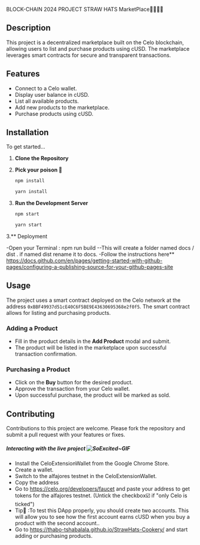 BLOCK-CHAIN 2024 PROJECT
STRAW HATS MarketPlace🧑‍🍳👩‍🍳 

## Description

This project is a decentralized marketplace built on the Celo blockchain, allowing users to list and purchase products using cUSD. The marketplace leverages smart contracts for secure and transparent transactions.

## Features

- Connect to a Celo wallet.
- Display user balance in cUSD.
- List all available products.
- Add new products to the marketplace.
- Purchase products using cUSD.

## Installation

To get started...

1. **Clone the Repository**

2. **Pick your poison 🤔**

   ```bash
   npm install
   ```
    ```bash
   yarn install
   ```

3. **Run the Development Server**

    ```bash
   npm start
   ```
     ```bash
   yarn start
   ```
3.** Deployment 

-Open your Terminal : npm run build 
  --This will create a folder named docs / dist . if named dist rename it to docs.
-Follow the instructions here** https://docs.github.com/en/pages/getting-started-with-github-pages/configuring-a-publishing-source-for-your-github-pages-site

## Usage

The project uses a smart contract deployed on the Celo network at the address `0xBBF49937d51cE40C6F5BE9E43630695368e2f0f5`. The smart contract allows for listing and purchasing products.

### Adding a Product

- Fill in the product details in the **Add Product** modal and submit.
- The product will be listed in the marketplace upon successful transaction confirmation.

### Purchasing a Product

- Click on the **Buy** button for the desired product.
- Approve the transaction from your Celo wallet.
- Upon successful purchase, the product will be marked as sold.

## Contributing

Contributions to this project are welcome. Please fork the repository and submit a pull request with your features or fixes.

##### Interacting with the live project  ![SoExcited~GIF](https://github.com/Thabo-Tshabalala/StrawHats-Cookery/assets/127661858/6a5a6059-1ff6-45cc-9eef-cad0dce8cb3d)
 
-   Install the CeloExtensionWallet from the Google Chrome Store.
-   Create a wallet.
-    Switch to the alfajores testnet in the CeloExtensionWallet.
-    Copy the address
-  Go to https://celo.org/developers/faucet and paste your address to get tokens for the alfajores testnet. 
(Untick the checkbox☑️ if "only Celo is ticked")
-  Tip💁 :To test this DApp properly, you should create two accounts.
This will allow you to see how the first account earns cUSD when you buy a product with the second account..
-  Go to https://thabo-tshabalala.github.io/StrawHats-Cookery/ and start adding or purchasing products.

